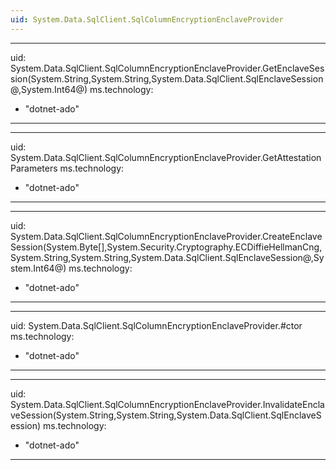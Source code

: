 ```yaml
---
uid: System.Data.SqlClient.SqlColumnEncryptionEnclaveProvider
---
```


---
uid: System.Data.SqlClient.SqlColumnEncryptionEnclaveProvider.GetEnclaveSession(System.String,System.String,System.Data.SqlClient.SqlEnclaveSession@,System.Int64@)
ms.technology:
  - "dotnet-ado"
---

---
uid: System.Data.SqlClient.SqlColumnEncryptionEnclaveProvider.GetAttestationParameters
ms.technology:
  - "dotnet-ado"
---

---
uid: System.Data.SqlClient.SqlColumnEncryptionEnclaveProvider.CreateEnclaveSession(System.Byte[],System.Security.Cryptography.ECDiffieHellmanCng,System.String,System.String,System.Data.SqlClient.SqlEnclaveSession@,System.Int64@)
ms.technology:
  - "dotnet-ado"
---

---
uid: System.Data.SqlClient.SqlColumnEncryptionEnclaveProvider.#ctor
ms.technology:
  - "dotnet-ado"
---

---
uid: System.Data.SqlClient.SqlColumnEncryptionEnclaveProvider.InvalidateEnclaveSession(System.String,System.String,System.Data.SqlClient.SqlEnclaveSession)
ms.technology:
  - "dotnet-ado"
---
